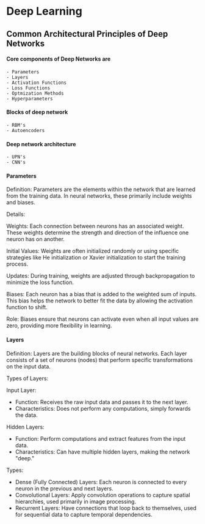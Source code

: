 # Deep Learning

## Common Architectural Principles of Deep Networks
#### Core components of Deep Networks are
    - Parameters
    - Layers
    - Activation Functions
    - Loss Functions
    - Optmization Methods
    - Hyperparameters

#### Blocks of deep network 
    - RBM's
    - Autoencoders

#### Deep network architecture

    - UPN's
    - CNN's


#### Parameters
Definition:
Parameters are the elements within the network that are learned from the training data. In neural networks, these primarily include weights and biases.

Details:

Weights: Each connection between neurons has an associated weight. These weights determine the strength and direction of the influence one neuron has on another.

Initial Values: Weights are often initialized randomly or using specific strategies like He initialization or Xavier initialization to start the training process.

Updates: During training, weights are adjusted through backpropagation to minimize the loss function.

Biases: Each neuron has a bias that is added to the weighted sum of inputs. This bias helps the network to better fit the data by allowing the activation function to shift.

Role: Biases ensure that neurons can activate even when all input values are zero, providing more flexibility in learning.


#### Layers 
Definition:
Layers are the building blocks of neural networks. Each layer consists of a set of neurons (nodes) that perform specific transformations on the input data.

Types of Layers:

Input Layer:

- Function: Receives the raw input data and passes it to the next layer.
- Characteristics: Does not perform any computations, simply forwards the data.

Hidden Layers:

- Function: Perform computations and extract features from the input data.
- Characteristics: Can have multiple hidden layers, making the network "deep."

Types:
- Dense (Fully Connected) Layers: Each neuron is connected to every neuron in the previous and next layers.
- Convolutional Layers: Apply convolution operations to capture spatial hierarchies, used primarily in image processing.
- Recurrent Layers: Have connections that loop back to themselves, used for sequential data to capture temporal dependencies.


